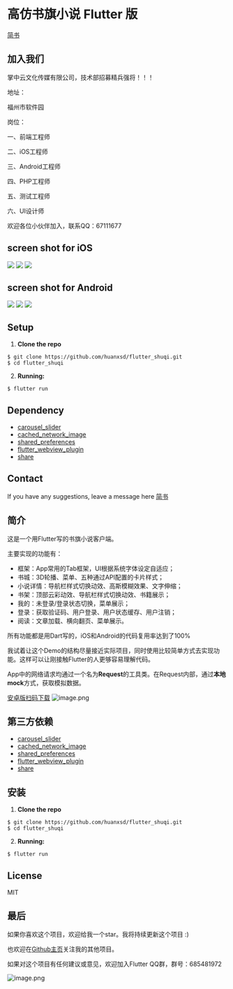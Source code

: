 # 高仿书旗小说 Flutter 版

[简书](https://www.jianshu.com/p/aed5e319b313)

## 加入我们

掌中云文化传媒有限公司，技术部招募精兵强将！！！

地址：

福州市软件园

岗位：

一、前端工程师

二、iOS工程师

三、Android工程师

四、PHP工程师

五、测试工程师

六、UI设计师

欢迎各位小伙伴加入，联系QQ：67111677

##  screen shot for iOS

<img src="https://github.com/huanxsd/flutter_shuqi/blob/master/screenshot/ios_0.png">

<img src="https://github.com/huanxsd/flutter_shuqi/blob/master/screenshot/ios_1.png">

<img src="https://github.com/huanxsd/flutter_shuqi/blob/master/screenshot/ios_2.png">

## screen shot for Android

<img src="https://github.com/huanxsd/flutter_shuqi/blob/master/screenshot/android_0.png">

<img src="https://github.com/huanxsd/flutter_shuqi/blob/master/screenshot/android_1.png">

<img src="https://github.com/huanxsd/flutter_shuqi/blob/master/screenshot/android_2.png">

## Setup

1. **Clone the repo**

```
$ git clone https://github.com/huanxsd/flutter_shuqi.git
$ cd flutter_shuqi
```

2. **Running:**

```
$ flutter run
```

## Dependency

* [carousel_slider](https://pub.flutter-io.cn/packages/carousel_slider)
* [cached_network_image](https://pub.flutter-io.cn/packages/cached_network_image)
* [shared_preferences](https://pub.flutter-io.cn/packages/shared_preferences)
* [flutter_webview_plugin](https://pub.flutter-io.cn/packages/flutter_webview_plugin)
* [share](https://pub.flutter-io.cn/packages/share)

## Contact

If you have any suggestions, leave a message here
[简书](https://www.jianshu.com/p/aed5e319b313)


## 简介

这是一个用Flutter写的书旗小说客户端。

主要实现的功能有：
* 框架：App常用的Tab框架，UI根据系统字体设定自适应；
* 书城：3D轮播、菜单、五种通过API配置的卡片样式；
* 小说详情：导航栏样式切换动效、高斯模糊效果、文字伸缩；
* 书架：顶部云彩动效、导航栏样式切换动效、书籍展示；
* 我的：未登录/登录状态切换，菜单展示；
* 登录：获取验证码、用户登录、用户状态缓存、用户注销；
* 阅读：文章加载、横向翻页、菜单展示。

所有功能都是用Dart写的，iOS和Android的代码复用率达到了100%

我试着让这个Demo的结构尽量接近实际项目，同时使用比较简单方式去实现功能。这样可以让刚接触Flutter的人更够容易理解代码。

App中的网络请求均通过一个名为**Request**的工具类。在Request内部，通过**本地mock**方式，获取模拟数据。

[安卓版扫码下载](https://www.pgyer.com/shuqinovel)
![image.png](https://upload-images.jianshu.io/upload_images/5685774-a37c28262e46ba76.png?imageMogr2/auto-orient/strip%7CimageView2/2/w/1240)

## 第三方依赖

* [carousel_slider](https://pub.flutter-io.cn/packages/carousel_slider)
* [cached_network_image](https://pub.flutter-io.cn/packages/cached_network_image)
* [shared_preferences](https://pub.flutter-io.cn/packages/shared_preferences)
* [flutter_webview_plugin](https://pub.flutter-io.cn/packages/flutter_webview_plugin)
* [share](https://pub.flutter-io.cn/packages/share)

## 安装

1. **Clone the repo**

```
$ git clone https://github.com/huanxsd/flutter_shuqi.git
$ cd flutter_shuqi
```

2. **Running:**

```
$ flutter run
```

## License

MIT

## 最后

如果你喜欢这个项目，欢迎给我一个star。我将持续更新这个项目   :)

也欢迎在[Github主页](https://github.com/huanxsd)关注我的其他项目。

如果对这个项目有任何建议或意见，欢迎加入Flutter QQ群，群号：685481972

![image.png](https://upload-images.jianshu.io/upload_images/5685774-66223a01e5817e3f.png?imageMogr2/auto-orient/strip%7CimageView2/2/w/1240)
